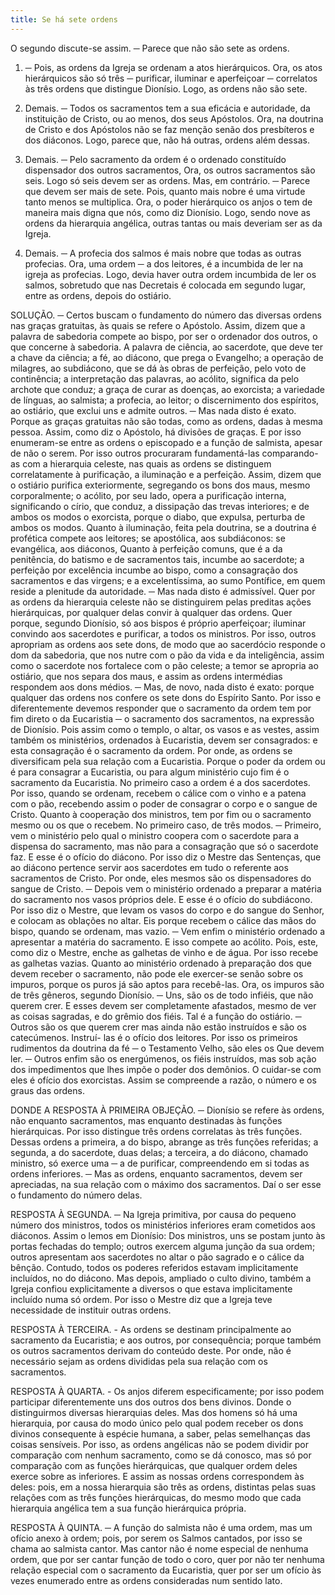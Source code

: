 ```yaml
---
title: Se há sete ordens
---
```


O segundo discute-se assim. ─ Parece que não são sete as ordens.  

1. ─ Pois, as ordens da Igreja se ordenam a atos hierárquicos. Ora, os atos hierárquicos são só três ─ purificar, iluminar e aperfeiçoar ─ correlatos às três ordens que distingue Dionísio. Logo, as ordens não são sete.  

2. Demais. ─ Todos os sacramentos tem a sua eficácia e autoridade, da instituição de Cristo, ou ao menos, dos seus Apóstolos. Ora, na doutrina de Cristo e dos Apóstolos não se faz menção senão dos presbíteros e dos diáconos. Logo, parece que, não há outras, ordens além dessas.  

3. Demais. ─ Pelo sacramento da ordem é o ordenado constituído dispensador dos outros sacramentos, Ora, os outros sacramentos são seis. Logo só seis devem ser as ordens.  Mas, em contrário. ─ Parece que devem ser mais de sete. Pois, quanto mais nobre é uma virtude tanto menos se multiplica. Ora, o poder hierárquico os anjos o tem de maneira mais digna que nós, como diz Dionísio. Logo, sendo nove as ordens da hierarquia angélica, outras tantas ou mais deveriam ser as da Igreja.  

2. Demais. ─ A profecia dos salmos é mais nobre que todas as outras profecias. Ora, uma ordem ─ a dos leitores, é a incumbida de ler na igreja as profecias. Logo, devia haver outra ordem incumbida de ler os salmos, sobretudo que nas Decretais é colocada em segundo lugar, entre as ordens, depois do ostiário.  

SOLUÇÃO. ─ Certos buscam o fundamento do número das diversas ordens nas graças gratuitas, às quais se refere o Apóstolo. Assim, dizem que a palavra de sabedoria compete ao bispo, por ser o ordenador dos outros, o que concerne à sabedoria. A palavra de ciência, ao sacerdote, que deve ter a chave da ciência; a fé, ao diácono, que prega o Evangelho; a operação de milagres, ao subdiácono, que se dá às obras de perfeição, pelo voto de continência; a interpretação das palavras, ao acólito, significa da pelo archote que conduz; a graça de curar as doenças, ao exorcista; a variedade de línguas, ao salmista; a profecia, ao leitor; o discernimento dos espíritos, ao ostiário, que exclui uns e admite outros. ─ Mas nada disto é exato. Porque as graças gratuitas não são todas, como as ordens, dadas à mesma pessoa. Assim, como diz o Apóstolo, há divisões de graças. E por isso enumeram-se entre as ordens o episcopado e a função de salmista, apesar de não o serem.  Por isso outros procuraram fundamentá-las comparando-as com a hierarquia celeste, nas quais as ordens se distinguem correlatamente à purificação, a iluminação e a perfeição. Assim, dizem que o ostiário purifica exteriormente, segregando os bons dos maus, mesmo corporalmente; o acólito, por seu lado, opera a purificação interna, significando o círio, que conduz, a dissipação das trevas interiores; e de ambos os modos o exorcista, porque o diabo, que expulsa, perturba de ambos os modos. Quanto à iluminação, feita pela doutrina, se a doutrina é profética compete aos leitores; se apostólica, aos subdiáconos: se evangélica, aos diáconos, Quanto à perfeição comuns, que é a da penitência, do batismo e de sacramentos tais, incumbe ao sacerdote; a perfeição por excelência incumbe ao bispo, como a consagração dos sacramentos e das virgens; e a excelentíssima, ao sumo Pontífice, em quem reside a plenitude da autoridade. ─ Mas nada disto é admissível. Quer por as ordens da hierarquia celeste não se distinguirem pelas preditas ações hierárquicas, por qualquer delas convir à qualquer das ordens. Quer porque, segundo Dionísio, só aos bispos é próprio aperfeiçoar; iluminar convindo aos sacerdotes e purificar, a todos os ministros.  Por isso, outros apropriam as ordens aos sete dons, de modo que ao sacerdócio responde o dom da sabedoria, que nos nutre com o pão da vida e da inteligência, assim como o sacerdote nos fortalece com o pão celeste; a temor se apropria ao ostiário, que nos separa dos maus, e assim as ordens intermédias respondem aos dons médios. ─ Mas, de novo, nada disto é exato: porque qualquer das ordens nos confere os sete dons do Espírito Santo.  Por isso e diferentemente devemos responder que o sacramento da ordem tem por fim direto o da Eucaristia ─ o sacramento dos sacramentos, na expressão de Dionísio. Pois assim como o templo, o altar, os vasos e as vestes, assim também os ministérios, ordenados à Eucaristia, devem ser consagrados: e esta consagração é o sacramento da ordem. Por onde, as ordens se diversificam pela sua relação com a Eucaristia.  Porque o poder da ordem ou é para consagrar a Eucaristia, ou para algum ministério cujo fim é o sacramento da Eucaristia. No primeiro caso a ordem é a dos sacerdotes. Por isso, quando se ordenam, recebem o cálice com o vinho e a patena com o pão, recebendo assim o poder de consagrar o corpo e o sangue de Cristo.  Quanto à cooperação dos ministros, tem por fim ou o sacramento mesmo ou os que o recebem.  No primeiro caso, de três modos. ─ Primeiro, vem o ministério pelo qual o ministro coopera com o sacerdote para a dispensa do sacramento, mas não para a consagração que só o sacerdote faz. E esse é o ofício do diácono. Por isso diz o Mestre das Sentenças, que ao diácono pertence servir aos sacerdotes em tudo o referente aos sacramentos de Cristo. Por onde, eles mesmos são os dispensadores do sangue de Cristo. ─ Depois vem o ministério ordenado a preparar a matéria do sacramento nos vasos próprios dele. E esse é o ofício do subdiácono. Por isso diz o Mestre, que levam os vasos do corpo e do sangue do Senhor, e colocam as oblações no altar. Eis porque recebem o cálice das mãos do bispo, quando se ordenam, mas vazio. ─ Vem enfim o ministério ordenado a apresentar a matéria do sacramento. E isso compete ao acólito. Pois, este, como diz o Mestre, enche as galhetas de vinho e de água. Por isso recebe as galhetas vazias.  Quanto ao ministério ordenado à preparação dos que devem receber o sacramento, não pode ele exercer-se senão sobre os impuros, porque os puros já são aptos para recebê-las. Ora, os impuros são de três gêneros, segundo Dionísio. ─ Uns, são os de todo infiéis, que não querem crer. E esses devem ser completamente afastados, mesmo de ver as coisas sagradas, e do grêmio dos fiéis. Tal é a função do ostiário. ─ Outros são os que querem crer mas ainda não estão instruídos e são os catecúmenos. Instruí- las é o ofício dos leitores. Por isso os primeiros rudimentos da  doutrina da fé ─ o Testamento Velho, são eles os Que devem ler. ─ Outros enfim são os energúmenos, os fiéis instruídos, mas sob ação dos impedimentos que lhes impõe o poder dos demônios. O cuidar-se com eles é ofício dos exorcistas.  Assim se compreende a razão, o número e os graus das ordens.  

DONDE A RESPOSTA À PRIMEIRA OBJEÇÃO. ─ Dionísio se refere às ordens, não enquanto sacramentos, mas enquanto destinadas às funções hierárquicas. Por isso distingue três ordens correlatas às três funções. Dessas ordens a primeira, a do bispo, abrange as três funções referidas; a segunda, a do sacerdote, duas delas; a terceira, a do diácono, chamado ministro, só exerce uma ─ a de purificar, compreendendo em si todas as ordens inferiores. ─ Mas as ordens, enquanto sacramentos, devem ser apreciadas, na sua relação com o máximo dos sacramentos. Daí o ser esse o fundamento do número delas.  

RESPOSTA À SEGUNDA. ─ Na Igreja primitiva, por causa do pequeno número dos ministros, todos os ministérios inferiores eram cometidos aos diáconos. Assim o lemos em Dionísio: Dos ministros, uns se postam junto às portas fechadas do templo; outros exercem alguma junção da sua ordem; outros apresentam aos sacerdotes no altar o pão sagrado e o cálice da bênção. Contudo, todos os poderes referidos estavam implicitamente incluídos, no do diácono. Mas depois, ampliado o culto divino, também a Igreja confiou explicitamente a diversos o que estava implicitamente incluído numa só ordem. Por isso o Mestre diz que a Igreja teve necessidade de instituir outras ordens.  

RESPOSTA À TERCEIRA. - As ordens se destinam principalmente ao sacramento da Eucaristia; e aos outros, por consequência; porque também os outros sacramentos derivam do conteúdo deste. Por onde, não é necessário sejam as ordens divididas pela sua relação com os sacramentos.  

RESPOSTA À QUARTA. - Os anjos diferem especificamente; por isso podem participar diferentemente uns dos outros dos bens divinos. Donde o distinguirmos diversas hierarquias deles. Mas dos homens só há uma hierarquia, por causa do modo único pelo qual podem receber os dons divinos consequente à espécie humana, a saber, pelas semelhanças das coisas sensíveis. Por isso, as ordens angélicas não se podem dividir por comparação com nenhum sacramento, como se dá conosco, mas só por comparação com as funções hierárquicas, que qualquer ordem deles exerce sobre as inferiores. E assim as nossas ordens correspondem às deles: pois, em a nossa hierarquia são três as ordens, distintas pelas suas relações com as três funções hierárquicas, do mesmo modo que cada hierarquia angélica tem a sua função hierárquica própria.  

RESPOSTA À QUINTA. ─ A função do salmista não é uma ordem, mas um ofício anexo à ordem; pois, por serem os Salmos cantados, por isso se chama ao salmista cantor. Mas cantor não é nome especial de nenhuma ordem, que por ser cantar função de todo o coro, quer por não ter nenhuma relação especial com o sacramento da Eucaristia, quer por ser um ofício às vezes enumerado entre as ordens consideradas num sentido lato.